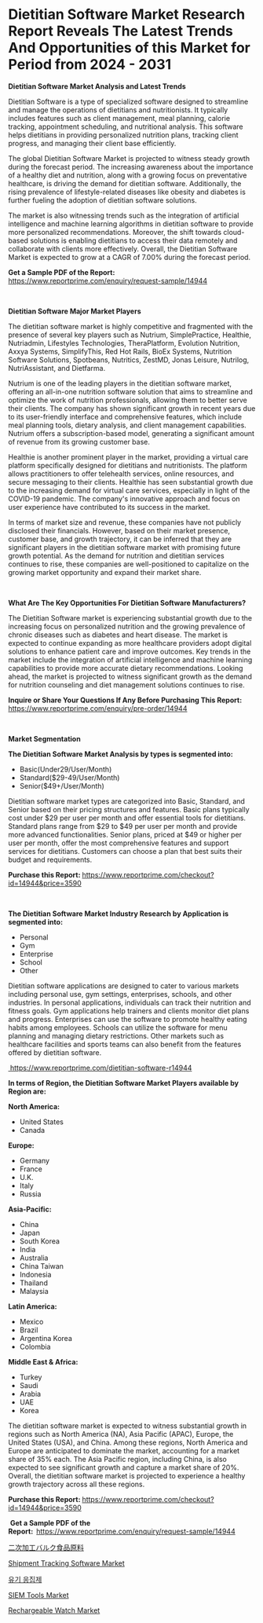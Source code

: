 <p><h1>Dietitian Software Market Research Report Reveals The Latest Trends And Opportunities of this Market for Period from 2024 - 2031</h1></p><p><strong>Dietitian Software Market Analysis and Latest Trends</strong></p>
<p><p>Dietitian Software is a type of specialized software designed to streamline and manage the operations of dietitians and nutritionists. It typically includes features such as client management, meal planning, calorie tracking, appointment scheduling, and nutritional analysis. This software helps dietitians in providing personalized nutrition plans, tracking client progress, and managing their client base efficiently.</p><p>The global Dietitian Software Market is projected to witness steady growth during the forecast period. The increasing awareness about the importance of a healthy diet and nutrition, along with a growing focus on preventative healthcare, is driving the demand for dietitian software. Additionally, the rising prevalence of lifestyle-related diseases like obesity and diabetes is further fueling the adoption of dietitian software solutions.</p><p>The market is also witnessing trends such as the integration of artificial intelligence and machine learning algorithms in dietitian software to provide more personalized recommendations. Moreover, the shift towards cloud-based solutions is enabling dietitians to access their data remotely and collaborate with clients more effectively. Overall, the Dietitian Software Market is expected to grow at a CAGR of 7.00% during the forecast period.</p></p>
<p><strong>Get a Sample PDF of the Report:&nbsp;</strong> <a href="https://www.reportprime.com/enquiry/request-sample/14944">https://www.reportprime.com/enquiry/request-sample/14944</a></p>
<p>&nbsp;</p>
<p><strong>Dietitian Software Major Market Players</strong></p>
<p><p>The dietitian software market is highly competitive and fragmented with the presence of several key players such as Nutrium, SimplePractice, Healthie, Nutriadmin, Lifestyles Technologies, TheraPlatform, Evolution Nutrition, Axxya Systems, SimplifyThis, Red Hot Rails, BioEx Systems, Nutrition Software Solutions, Spotbeans, Nutritics, ZestMD, Jonas Leisure, Nutrilog, NutriAssistant, and Dietfarma.</p><p>Nutrium is one of the leading players in the dietitian software market, offering an all-in-one nutrition software solution that aims to streamline and optimize the work of nutrition professionals, allowing them to better serve their clients. The company has shown significant growth in recent years due to its user-friendly interface and comprehensive features, which include meal planning tools, dietary analysis, and client management capabilities. Nutrium offers a subscription-based model, generating a significant amount of revenue from its growing customer base.</p><p>Healthie is another prominent player in the market, providing a virtual care platform specifically designed for dietitians and nutritionists. The platform allows practitioners to offer telehealth services, online resources, and secure messaging to their clients. Healthie has seen substantial growth due to the increasing demand for virtual care services, especially in light of the COVID-19 pandemic. The company's innovative approach and focus on user experience have contributed to its success in the market.</p><p>In terms of market size and revenue, these companies have not publicly disclosed their financials. However, based on their market presence, customer base, and growth trajectory, it can be inferred that they are significant players in the dietitian software market with promising future growth potential. As the demand for nutrition and dietitian services continues to rise, these companies are well-positioned to capitalize on the growing market opportunity and expand their market share.</p></p>
<p>&nbsp;</p>
<p><strong>What Are The Key Opportunities For Dietitian Software Manufacturers?</strong></p>
<p><p>The Dietitian Software market is experiencing substantial growth due to the increasing focus on personalized nutrition and the growing prevalence of chronic diseases such as diabetes and heart disease. The market is expected to continue expanding as more healthcare providers adopt digital solutions to enhance patient care and improve outcomes. Key trends in the market include the integration of artificial intelligence and machine learning capabilities to provide more accurate dietary recommendations. Looking ahead, the market is projected to witness significant growth as the demand for nutrition counseling and diet management solutions continues to rise.</p></p>
<p><strong>Inquire or Share Your Questions If Any Before Purchasing This Report:</strong> <a href="https://www.reportprime.com/enquiry/pre-order/14944">https://www.reportprime.com/enquiry/pre-order/14944</a></p>
<p>&nbsp;</p>
<p><strong>Market Segmentation</strong></p>
<p><strong>The Dietitian Software Market Analysis by types is segmented into:</strong></p>
<p><ul><li>Basic(Under29/User/Month)</li><li>Standard($29-49/User/Month)</li><li>Senior($49+/User/Month)</li></ul></p>
<p><p>Dietitian software market types are categorized into Basic, Standard, and Senior based on their pricing structures and features. Basic plans typically cost under $29 per user per month and offer essential tools for dietitians. Standard plans range from $29 to $49 per user per month and provide more advanced functionalities. Senior plans, priced at $49 or higher per user per month, offer the most comprehensive features and support services for dietitians. Customers can choose a plan that best suits their budget and requirements.</p></p>
<p><strong>Purchase this Report:&nbsp;</strong><a href="https://www.reportprime.com/checkout?id=14944&price=3590">https://www.reportprime.com/checkout?id=14944&price=3590</a></p>
<p>&nbsp;</p>
<p><strong>The Dietitian Software Market Industry Research by Application is segmented into:</strong></p>
<p><ul><li>Personal</li><li>Gym</li><li>Enterprise</li><li>School</li><li>Other</li></ul></p>
<p><p>Dietitian software applications are designed to cater to various markets including personal use, gym settings, enterprises, schools, and other industries. In personal applications, individuals can track their nutrition and fitness goals. Gym applications help trainers and clients monitor diet plans and progress. Enterprises can use the software to promote healthy eating habits among employees. Schools can utilize the software for menu planning and managing dietary restrictions. Other markets such as healthcare facilities and sports teams can also benefit from the features offered by dietitian software.</p></p>
<p><a href="https://www.reportprime.com/dietitian-software-r14944">&nbsp;https://www.reportprime.com/dietitian-software-r14944</a></p>
<p><strong>In terms of Region, the Dietitian Software Market Players available by Region are:</strong></p>
<p>
    <p> <strong> North America: </strong>
        <ul>
            <li>United States</li>
            <li>Canada</li>
        </ul>
        </p> 
    <p> <strong> Europe: </strong>
        <ul>
            <li>Germany</li>
            <li>France</li>
            <li>U.K.</li>
            <li>Italy</li>
            <li>Russia</li>
        </ul>
        </p> 
    <p> <strong> Asia-Pacific: </strong>
        <ul>
            <li>China</li>
            <li>Japan</li>
            <li>South Korea</li>
            <li>India</li>
            <li>Australia</li>
            <li>China Taiwan</li>
            <li>Indonesia</li>
            <li>Thailand</li>
            <li>Malaysia</li>
        </ul>
        </p> 
    <p> <strong> Latin America: </strong>
        <ul>
            <li>Mexico</li>
            <li>Brazil</li>
            <li>Argentina Korea</li>
            <li>Colombia</li>
        </ul>
        </p> 
    <p> <strong> Middle East & Africa: </strong>
        <ul>
            <li>Turkey</li>
            <li>Saudi</li>
            <li>Arabia</li>
            <li>UAE</li>
            <li>Korea</li>
        </ul>
    </p>
    </p>
<p><p>The dietitian software market is expected to witness substantial growth in regions such as North America (NA), Asia Pacific (APAC), Europe, the United States (USA), and China. Among these regions, North America and Europe are anticipated to dominate the market, accounting for a market share of 35% each. The Asia Pacific region, including China, is also expected to see significant growth and capture a market share of 20%. Overall, the dietitian software market is projected to experience a healthy growth trajectory across all these regions.</p></p>
<p><strong>Purchase this Report: </strong><a href="https://www.reportprime.com/checkout?id=14944&price=3590">https://www.reportprime.com/checkout?id=14944&price=3590</a></p>
<p>&nbsp;<strong>Get a Sample PDF of the Report:&nbsp;&nbsp;</strong><a href="https://www.reportprime.com/enquiry/request-sample/14944">https://www.reportprime.com/enquiry/request-sample/14944</a></p>
<p><strong></strong></p>
<p><p><a href="https://github.com/RaeJenkins1952/Market-Research-Report-List-1/blob/main/831509481257.md">二次加工バルク食品原料</a></p><p><a href="https://github.com/Sinjinluong3e0awx2m195k76/Market-Research-Report-List-2/blob/main/shipment-tracking-software-market.md">Shipment Tracking Software Market</a></p><p><a href="https://github.com/EthaWolf/Market-Research-Report-List-1/blob/main/537821675736.md">유기 응집제</a></p><p><a href="https://github.com/shotows/Market-Research-Report-List-2/blob/main/siem-tools-market.md">SIEM Tools Market</a></p><p><a href="https://www.linkedin.com/pulse/rechargeable-watch-market-analysis-its-cagr-segmentation-1ccmc">Rechargeable Watch Market</a></p></p>